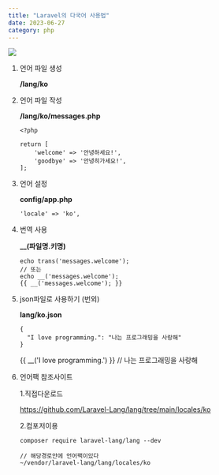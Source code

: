 ```yaml
---
title: "Laravel의 다국어 사용법"
date: 2023-06-27
category: php
---
```


![](/storage/20230627234243282029.jpg)

1. 언어 파일 생성

   **/lang/ko**
2. 언어 파일 작성

   **/lang/ko/messages.php**

   ```
   <?php

   return [
       'welcome' => '안녕하세요!',
       'goodbye' => '안녕히가세요!',
   ];
   ```
3. 언어 설정

   **config/app.php**

   ```
   'locale' => 'ko',
   ```
4. 번역 사용

   **\_\_(파일명.키명)**

   ```
   echo trans('messages.welcome');
   // 또는
   echo __('messages.welcome');
   {{ __('messages.welcome'); }}
   ```
5. json파일로 사용하기 (번외)

   **lang/ko.json**

   ```
   {
     "I love programming.": "나는 프로그래밍을 사랑해"
   }
   ```

   {{ \_\_('I love programming.') }} // 나는 프로그래밍을 사랑해

6. 언어팩 참조사이트

   1.직접다운로드

   https://github.com/Laravel-Lang/lang/tree/main/locales/ko

   2.컴포저이용

   ```
   composer require laravel-lang/lang --dev

   // 해당경로안에 언어팩이있다
   ~/vendor/laravel-lang/lang/locales/ko 
   ```
